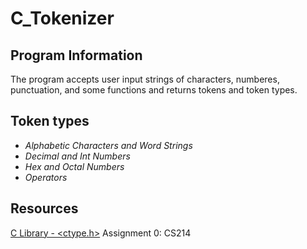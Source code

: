 # C_Tokenizer
## Program Information
The program accepts user input strings of characters, numberes, punctuation, and some functions and returns tokens and token types. 
## Token types
- *Alphabetic Characters and Word Strings*
- *Decimal and Int Numbers*
- *Hex and Octal Numbers*
- *Operators*

## Resources
[C Library - <ctype.h>](https://www.tutorialspoint.com/c_standard_library/ctype_h.htm)
Assignment 0: CS214
